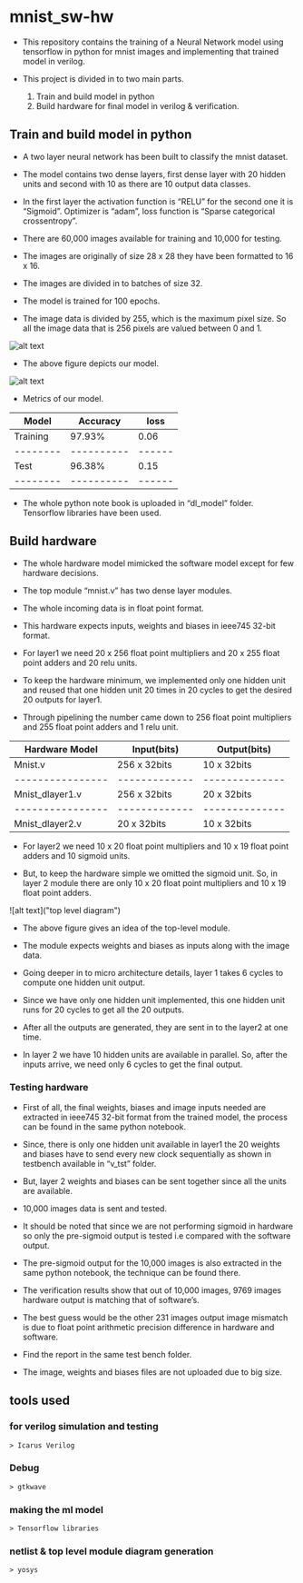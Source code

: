 # mnist_sw-hw

* This repository contains the training of a Neural Network model using tensorflow in python for mnist images and implementing that trained model in verilog.



* This project is divided in to two main parts.
    1.	Train and build model in python  
    2.	Build hardware for final model in verilog & verification.

## Train and build model in python 

* A two layer neural network has been built to classify the mnist dataset.

* The model contains two dense layers, first dense layer with 20 hidden units and second with 10 as there are 10 output data classes. 

* In the first layer the activation function is “RELU” for the second one it is “Sigmoid”. Optimizer is “adam”, loss function is “Sparse categorical crossentropy”. 

* There are 60,000 images available for training and 10,000 for testing. 

* The images are originally of size 28 x 28 they have been formatted to 16 x 16. 

* The images are divided in to batches of size 32. 

* The model is trained for 100 epochs. 

* The image data is divided by 255, which is the maximum pixel size. So all the image data that is 256 pixels are valued between 0 and 1.

![alt text]("NN")


* The above figure depicts our model.

![alt text]("metrics")

* Metrics of our model.


| Model  | Accuracy | loss |
|--------|----------|------|
|Training|  97.93%  | 0.06 |
|--------|----------|------|
|Test    |  96.38%  | 0.15 |
|--------|----------|------|


* The whole python note book is uploaded in “dl_model” folder. Tensorflow libraries have been used.


## Build hardware

* The whole hardware model mimicked the software model except for few hardware decisions. 

* The top module “mnist.v” has two dense layer modules. 

* The whole incoming data is in float point format. 

* This hardware expects inputs, weights and biases in ieee745 32-bit format. 

* For layer1 we need 20 x 256 float point multipliers and 20 x 255 float point adders and 20 relu units.

* To keep the hardware minimum, we implemented only one hidden unit and reused that one hidden unit 20 times in 20 cycles to get the desired 20 outputs for layer1.

* Through pipelining the number came down to 256 float point multipliers and 255 float point adders and 1 relu unit.



| Hardware Model | Input(bits) | Output(bits) |
|----------------|-------------|--------------|
|   Mnist.v	     | 256 x 32bits| 10 x 32bits  |
|----------------|-------------|--------------|
| Mnist_dlayer1.v| 256 x 32bits| 20 x 32bits  |
|----------------|-------------|--------------|
| Mnist_dlayer2.v| 20 x 32bits | 10 x 32bits  |


* For layer2 we need 10 x 20 float point multipliers and 10 x 19 float point adders and 10 sigmoid units. 

* But, to keep the hardware simple we omitted the sigmoid unit. So, in layer 2 module there are only 10 x 20 float point multipliers and 10 x 19 float point adders.

![alt text]("top level diagram")

* The above figure gives an idea of the top-level module.

* The module expects weights and biases as inputs along with the image data.

* Going deeper in to micro architecture details, layer 1 takes 6 cycles to compute one hidden unit output. 

* Since we have only one hidden unit implemented, this one hidden unit runs for 20 cycles to get all the 20 outputs. 

* After all the outputs are generated, they are sent in to the layer2 at one time. 

* In layer 2 we have 10 hidden units are available in parallel. So, after the inputs arrive, we need only 6 cycles to get the final output.


### Testing hardware

* First of all, the final weights, biases and image inputs needed are extracted in ieee745 32-bit format from the trained model, the process can be found in the same python notebook. 

* Since, there is only one hidden unit available in layer1 the 20 weights and biases have to send every new clock sequentially as shown in testbench available in “v_tst” folder.

* But, layer 2 weights and biases can be sent together since all the units are available. 

* 10,000 images data is sent and tested. 

* It should be noted that since we are not performing sigmoid in hardware so only the pre-sigmoid output is tested i.e compared with the software output. 

* The pre-sigmoid output for the 10,000 images is also extracted in the same python notebook, the technique can be found there. 

* The verification results show that out of 10,000 images, 9769 images hardware output is matching that of software’s. 

* The best guess would be the other 231 images output image mismatch is due to float point arithmetic precision difference in hardware and software.

* Find the report in the same test bench folder. 

* The image, weights and biases files are not uploaded due to big size.



## tools used

### for verilog simulation and testing
    > Icarus Verilog

### Debug
    > gtkwave

### making the ml model
    > Tensorflow libraries

### netlist & top level module diagram generation
    > yosys


